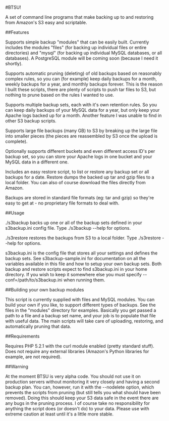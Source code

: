 #BTSU!

A set of command line programs that make backing up to and restoring from Amazon's S3 easy and scriptable.

##Features

Supports simple backup "modules" that can be easily built. Currently includes the modules "files" (for backing up individual files or entire directories) and "mysql" (for backing up individual MySQL databases, or all databases). A PostgreSQL module will be coming soon (because I need it shortly).

Supports automatic pruning (deleting) of old backups based on reasonably complex rules, so you can (for example) keep daily backups for a month, weekly backups for a year, and monthly backups forever. This is the reason I built these scripts, there are plenty of scripts to push tar files to S3, but nothing to prune based on the rules I wanted to use.

Supports multiple backup sets, each with it's own retention rules. So you can keep daily backups of your MySQL data for a year, but only keep your Apache logs backed up for a month. Another feature I was unable to find in other S3 backup scripts.

Supports large file backups (many GB) to S3 by breaking up the large file into smaller pieces (the pieces are reassembled by S3 once the upload is complete).

Optionally supports different buckets and even different access ID's per backup set, so you can store your Apache logs in one bucket and your MySQL data in a different one.

Includes an easy restore script, to list or restore any backup set or all backups for a date. Restore dumps the backed up tar and gzip files to a local folder. You can also of course download the files directly from Amazon.

Backups are stored in standard file formats (eg: tar and gzip) so they're easy to get at - no proprietary file formats to deal with.

##Usage

./s3backup backs up one or all of the backup sets defined in your s3backup.ini config file. Type ./s3backup --help for options.

./s3restore restores the backups from S3 to a local folder. Type ./s3restore --help for options.

s3backup.ini is the config file that stores all your settings and defines the backup sets. See s3backup-sample.ini for documentation on all the variables available in this file and how to setup your own backup sets. Both backup and restore scripts expect to find s3backup.ini in your home directory. If you wish to keep it somewhere else you must specify --conf=/path/to/s3backup.ini when running them.

##Building your own backup modules

This script is currently supplied with files and MySQL modules. You can build your own if you like, to support different types of backups. See the files in the "modules" directory for examples. Basically you get passed a path to a file and a backup set name, and your job is to populate that file with useful data. The main scripts will take care of uploading, restoring, and automatically pruning that data.

##Requirements

Requires PHP 5.2.1 with the curl module enabled (pretty standard stuff). Does not require any external libraries (Amazon's Python libraries for example, are not required).

##Warning

At the moment BTSU is very alpha code. You should not use it on production servers without monitoring it very closely and having a second backup plan. You can, however, run it with the --nodelete option, which prevents the scripts from pruning (but still tells you what should have been removed). Doing this should keep your S3 data safe in the event there are any bugs in the pruning process. I of course take no responsibility for anything the script does (or doesn't do) to your data. Please use with extreme caution at least until it's a little more stable.
